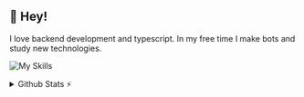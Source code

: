 ## 🚀 Hey!
I love backend development and typescript. In my free time I make bots and study new technologies.

![My Skills](https://skillicons.dev/icons?i=javascript,typescript,nodejs,nestjs,redis,mysql,postgresql,rabbitmq,docker,ubuntu)

<details>
  <summary>Github Stats ⚡</summary>
  
  <a href="#">![Github stats](https://github-readme-stats.vercel.app/api?username=maalcjke&theme=blueberry&count_private=true&hide_border=true&line_height=20)</a>
  <a href="#">![Top Langs](https://github-readme-stats.vercel.app/api/top-langs/?username=maalcjke&layout=compact&theme=blueberry&count_private=true&hide_border=true)</a>
</details>
